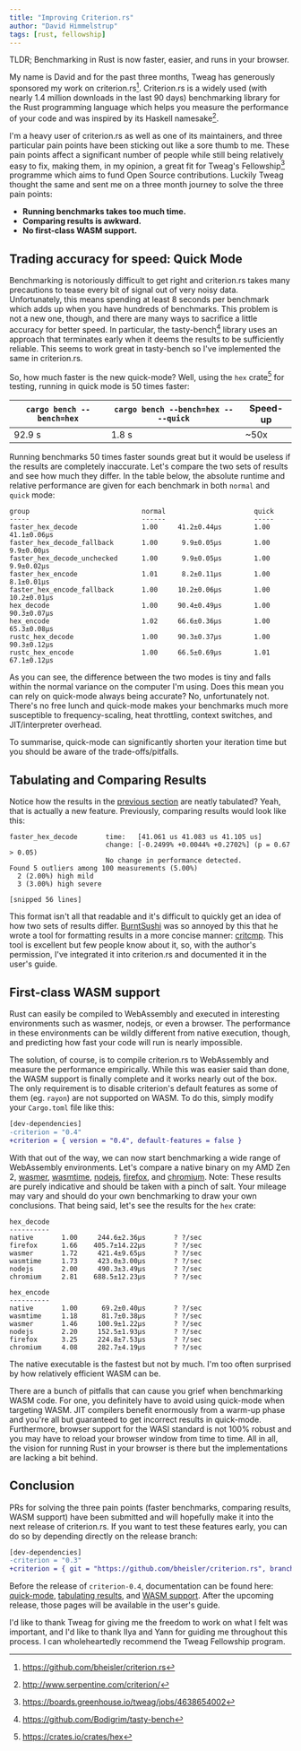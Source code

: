 ```yaml
---
title: "Improving Criterion.rs"
author: "David Himmelstrup"
tags: [rust, fellowship]
---
```


TLDR; Benchmarking in Rust is now faster, easier, and runs in your browser.

My name is David and for the past three months, Tweag has generously sponsored my work on criterion.rs[^criterion-rs]. Criterion.rs is a widely used (with nearly 1.4 million downloads in the last 90 days) benchmarking library for the Rust programming language which helps you measure the performance of your code and was inspired by its Haskell namesake[^criterion-hs].

I'm a heavy user of criterion.rs as well as one of its maintainers, and three particular pain points have been sticking out like a sore thumb to me. These pain points affect a significant number of people while still being relatively easy to fix, making them, in my opinion, a great fit for Tweag's Fellowship[^fellowship] programme which aims to fund Open Source contributions. Luckily Tweag thought the same and sent me on a three month journey to solve the three pain points:

- **Running benchmarks takes too much time.**
- **Comparing results is awkward.**
- **No first-class WASM support.**

## Trading accuracy for speed: Quick Mode

Benchmarking is notoriously difficult to get right and criterion.rs takes many precautions to tease every bit of signal out of very noisy data. Unfortunately, this means spending at least 8 seconds per benchmark which adds up when you have hundreds of benchmarks. This problem is not a new one, though, and there are many ways to sacrifice a little accuracy for better speed. In particular, the tasty-bench[^tasty] library uses an approach that terminates early when it deems the results to be sufficiently reliable. This seems to work great in tasty-bench so I've implemented the same in criterion.rs.

So, how much faster is the new quick-mode? Well, using the `hex` crate[^hex] for testing, running in quick mode is 50 times faster:

| `cargo bench --bench=hex` | `cargo bench --bench=hex -- --quick` | Speed-up |
| ------------------------- | ------------------------------------ | -------- |
| 92.9 s                    | 1.8 s                                | ~50x     |

Running benchmarks 50 times faster sounds great but it would be useless if the results are completely inaccurate. Let's compare the two sets of results and see how much they differ. In the table below, the absolute runtime and relative performance are given for each benchmark in both `normal` and `quick` mode:

```
group                            normal                      quick
-----                            ------                      -----
faster_hex_decode                1.00     41.2±0.44µs        1.00     41.1±0.06µs
faster_hex_decode_fallback       1.00      9.9±0.05µs        1.00      9.9±0.00µs
faster_hex_decode_unchecked      1.00      9.9±0.05µs        1.00      9.9±0.02µs
faster_hex_encode                1.01      8.2±0.11µs        1.00      8.1±0.01µs
faster_hex_encode_fallback       1.00     10.2±0.06µs        1.00     10.2±0.01µs
hex_decode                       1.00     90.4±0.49µs        1.00     90.3±0.07µs
hex_encode                       1.02     66.6±0.36µs        1.00     65.3±0.08µs
rustc_hex_decode                 1.00     90.3±0.37µs        1.00     90.3±0.12µs
rustc_hex_encode                 1.00     66.5±0.69µs        1.01     67.1±0.12µs
```

As you can see, the difference between the two modes is tiny and falls within the normal variance on the computer I'm using. Does this mean you can rely on quick-mode always being accurate? No, unfortunately not. There's no free lunch and quick-mode makes your benchmarks much more susceptible to frequency-scaling, heat throttling, context switches, and JIT/interpreter overhead.

To summarise, quick-mode can significantly shorten your iteration time but you should be aware of the trade-offs/pitfalls.

## Tabulating and Comparing Results

Notice how the results in the [previous section](#trading-accuracy-for-speed-quick-mode) are neatly tabulated? Yeah, that is actually a new feature. Previously, comparing results would look like this:

```
faster_hex_decode       time:   [41.061 us 41.083 us 41.105 us]
                        change: [-0.2499% +0.0044% +0.2702%] (p = 0.67 > 0.05)
                        No change in performance detected.
Found 5 outliers among 100 measurements (5.00%)
  2 (2.00%) high mild
  3 (3.00%) high severe

[snipped 56 lines]
```

This format isn't all that readable and it's difficult to quickly get an idea of how two sets of results differ. [BurntSushi](https://github.com/BurntSushi) was so annoyed by this that he wrote a tool for formatting results in a more concise manner: [critcmp](https://github.com/BurntSushi/critcmp). This tool is excellent but few people know about it, so, with the author's permission, I've integrated it into criterion.rs and documented it in the user's guide.

## First-class WASM support

Rust can easily be compiled to WebAssembly and executed in interesting environments such as wasmer, nodejs, or even a browser. The performance in these environments can be wildly different from native execution, though, and predicting how fast your code will run is nearly impossible.

The solution, of course, is to compile criterion.rs to WebAssembly and measure the performance empirically. While this was easier said than done, the WASM support is finally complete and it works nearly out of the box. The only requirement is to disable criterion's default features as some of them (eg. `rayon`) are not supported on WASM. To do this, simply modify your `Cargo.toml` file like this:

```diff
[dev-dependencies]
-criterion = "0.4"
+criterion = { version = "0.4", default-features = false }
```

With that out of the way, we can now start benchmarking a wide range of WebAssembly environments. Let's compare a native binary on my AMD Zen 2, [wasmer](https://wasmer.io), [wasmtime](https://wasmtime.dev), [nodejs](https://nodejs.org/en/), [firefox](https://www.mozilla.org/en-US/firefox/new/), and [chromium](https://www.chromium.org/chromium-projects/). Note: These results are purely indicative and should be taken with a pinch of salt. Your mileage may vary and should do your own benchmarking to draw your own conclusions. That being said, let's see the results for the `hex` crate:

```
hex_decode
----------
native       1.00     244.6±2.36µs       ? ?/sec
firefox      1.66    405.7±14.22µs       ? ?/sec
wasmer       1.72     421.4±9.65µs       ? ?/sec
wasmtime     1.73     423.0±3.00µs       ? ?/sec
nodejs       2.00     490.3±3.49µs       ? ?/sec
chromium     2.81    688.5±12.23µs       ? ?/sec

hex_encode
----------
native       1.00      69.2±0.40µs       ? ?/sec
wasmtime     1.18      81.7±0.38µs       ? ?/sec
wasmer       1.46     100.9±1.22µs       ? ?/sec
nodejs       2.20     152.5±1.93µs       ? ?/sec
firefox      3.25     224.8±7.53µs       ? ?/sec
chromium     4.08     282.7±4.19µs       ? ?/sec
```

The native executable is the fastest but not by much. I'm too often surprised by how relatively efficient WASM can be.

There are a bunch of pitfalls that can cause you grief when benchmarking WASM code. For one, you definitely have to avoid using quick-mode when targeting WASM. JIT compilers benefit enormously from a warm-up phase and you're all but guaranteed to get incorrect results in quick-mode. Furthermore, browser support for the WASI standard is not 100% robust and you may have to reload your browser window from time to time. All in all, the vision for running Rust in your browser is there but the implementations are lacking a bit behind.

## Conclusion

PRs for solving the three pain points (faster benchmarks, comparing results, WASM support) have been submitted and will hopefully make it into the next release of criterion.rs. If you want to test these features early, you can do so by depending directly on the release branch:

```diff
[dev-dependencies]
-criterion = "0.3"
+criterion = { git = "https://github.com/bheisler/criterion.rs", branch = "version-0.4" }
```

Before the release of `criterion-0.4`, documentation can be found here: [quick-mode](https://github.com/bheisler/criterion.rs/blob/version-0.4/book/src/user_guide/quick_mode.md), [tabulating results](https://github.com/bheisler/criterion.rs/blob/version-0.4/book/src/user_guide/tabulating_results.md), and [WASM support](https://github.com/bheisler/criterion.rs/blob/version-0.4/book/src/user_guide/wasi.md). After the upcoming release, those pages will be available in the user's guide.

I'd like to thank Tweag for giving me the freedom to work on what I felt was important, and I'd like to thank Ilya and Yann for guiding me throughout this process. I can wholeheartedly recommend the Tweag Fellowship program.

[^criterion-rs]: https://github.com/bheisler/criterion.rs
[^criterion-hs]: http://www.serpentine.com/criterion/
[^fellowship]: https://boards.greenhouse.io/tweag/jobs/4638654002
[^tasty]: https://github.com/Bodigrim/tasty-bench
[^hex]: https://crates.io/crates/hex
